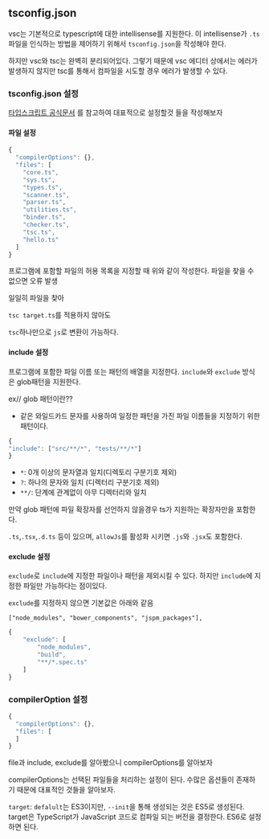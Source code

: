 ## tsconfig.json

vsc는 기본적으로 typescript에 대한 intellisense를 지원한다. 이 intellisense가 `.ts` 파일을 인식하는 방법을 제어하기 위해서 `tsconfig.json`을 작성해야 한다.

하지만 vsc와 tsc는 완벽히 분리되어있다.
그렇기 때문에 vsc 에디터 상에서는 에러가 발생하지 않지만 tsc를 통해서 컴파일을 시도할 경우 에러가 발생할 수 있다.

### tsconfig.json 설정

[타입스크립트 공식문서](https://www.typescriptlang.org/tsconfig) 를 참고하여 대표적으로 설정할것 들을 작성해보자

#### 파일 설정

```js
{
  "compilerOptions": {},
  "files": [
    "core.ts",
    "sys.ts",
    "types.ts",
    "scanner.ts",
    "parser.ts",
    "utilities.ts",
    "binder.ts",
    "checker.ts",
    "tsc.ts",
    "hello.ts"
  ]
}
```

프로그램에 포함할 파일의 허용 목록을 지정할 때 위와 같이 작성한다. 파일을 찾을 수 없으면 오류 발생

일일히 파일을 찾아

`tsc target.ts`를 적용하지 않아도

`tsc`하나만으로 `js`로 변환이 가능하다.

#### include 설정

프로그램에 포함한 파일 이름 또는 패턴의 배열을 지정한다. `include`와 `exclude` 방식은 glob패턴을 지원한다.

ex// glob 패턴이란??

- 같은 와일드카드 문자를 사용하여 일정한 패턴을 가진 파일 이름들을 지정하기 위한 패턴이다.

```js
{
"include": ["src/**/*", "tests/**/*"]
}
```

- `*`: 0개 이상의 문자열과 일치(디렉토리 구분기호 제외)
- `?`: 하나의 문자와 일치 (디렉터리 구분기호 제외)
- `**/`: 단계에 관계없이 아무 디렉터리와 일치

만약 glob 패턴에 파일 확장자를 선언하지 않을경우 ts가 지원하는 확장자만을 포함한다.

`.ts`,`.tsx`,`.d.ts` 등이 있으며, `allowJs`를 활성화 시키면 `.js`와 `.jsx`도 포함한다.

#### exclude 설정

`exclude`로 `include`에 지정한 파일이나 패턴을 제외시킬 수 있다.
하지만 `include`에 지정한 파일만 가능하다는 점이있다.

`exclude`를 지정하지 않으면 기본값은 아래와 같음

`["node_modules", "bower_components", "jspm_packages"],`

```js
{
    "exclude": [
        "node_modules",
        "build",
        "**/*.spec.ts"
    ]
}
```

### compilerOption 설정

```js
{
  "compilerOptions": {},
  "files": [
  ]
}
```

file과 include, exclude를 알아봤으니 compilerOptions를 알아보자

compilerOptions는 선택된 파일들을 처리하는 설정이 된다. 수많은 옵션들이 존재하기 때문에 대표적인 것들을 알아보자.

`target`: `defalult`는 ES3이지만, `--init`을 통해 생성되는 것은 ES5로 생성된다. target은 TypeScript가 JavaScript 코드로 컴파일 되는 버전을 결정한다. ES6로 설정하면 된다.
